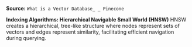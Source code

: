 **Source:** `What is a Vector Database_ _ Pinecone`

**Indexing Algorithms: Hierarchical Navigable Small World (HNSW)**
HNSW creates a hierarchical, tree-like structure where nodes represent sets of vectors and edges represent similarity, facilitating efficient navigation during querying.
